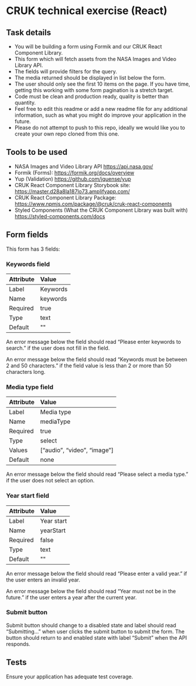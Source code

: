 # CRUK technical exercise (React)

## Task details

- You will be building a form using Formik and our CRUK React Component Library.
- This form which will fetch assets from the NASA Images and Video Library API.
- The fields will provide filters for the query.
- The media returned should be displayed in list below the form.
- The user should only see the first 10 items on the page. If you have time, getting this working with some form pagination is a stretch target.
- Code must be clean and production ready, quality is better than quantity.
- Feel free to edit this readme or add a new readme file for any additional information, such as what you might do improve your application in the future.
- Please do not attempt to push to this repo, ideally we would like you to create your own repo cloned from this one.

## Tools to be used

- NASA Images and Video Library API https://api.nasa.gov/
- Formik (Forms): https://formik.org/docs/overview
- Yup (Validation) https://github.com/jquense/yup
- CRUK React Component Library Storybook site: https://master.d28a8la187lo73.amplifyapp.com/
- CRUK React Component Library Package: https://www.npmjs.com/package/@cruk/cruk-react-components
- Styled Components (What the CRUK Component Library was built with) https://styled-components.com/docs

## Form fields

This form has 3 fields:

### Keywords field

| Attribute | Value    |
| :-------- | :------- |
| Label     | Keywords |
| Name      | keywords |
| Required  | true     |
| Type      | text     |
| Default   | ""       |

An error message below the field should read “Please enter keywords to search.” if the user does not fill in the field.

An error message below the field should read “Keywords must be between 2 and 50 characters.” if the field value is less than 2 or more than 50 characters long.

### Media type field

| Attribute | Value                       |
| :-------- | :-------------------------- |
| Label     | Media type                  |
| Name      | mediaType                   |
| Required  | true                        |
| Type      | select                      |
| Values    | [“audio”, “video”, “image”] |
| Default   | none                        |

An error message below the field should read “Please select a media type.” if the user does not select an option.

### Year start field

| Attribute | Value      |
| :-------- | :--------- |
| Label     | Year start |
| Name      | yearStart  |
| Required  | false      |
| Type      | text       |
| Default   | ""         |

An error message below the field should read “Please enter a valid year.” if the user enters an invalid year.

An error message below the field should read “Year must not be in the future.” if the user enters a year after the current year.

### Submit button

Submit button should change to a disabled state and label should read “Submitting…” when user clicks the submit button to submit the form. The button should return to and enabled state with label “Submit” when the API responds.

## Tests

Ensure your application has adequate test coverage.
